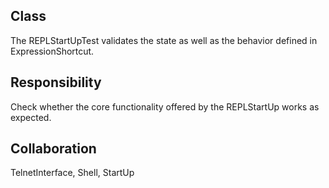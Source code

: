 Class
--------------------------------------------------------------------------------
The REPLStartUpTest validates the state as
well as the behavior defined in
ExpressionShortcut.

Responsibility
--------------------------------------------------------------------------------
Check whether the core functionality offered by the
REPLStartUp works as expected.

Collaboration
--------------------------------------------------------------------------------
TelnetInterface, Shell, StartUp